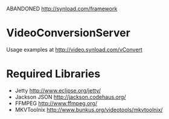ABANDONED http://synload.com/framework


VideoConversionServer
=====================

Usage examples at http://video.synload.com/vConvert


Required Libraries
=====================
- Jetty http://www.eclipse.org/jetty/
- Jackson JSON http://jackson.codehaus.org/
- FFMPEG http://www.ffmpeg.org/
- MKVToolnix http://www.bunkus.org/videotools/mkvtoolnix/
